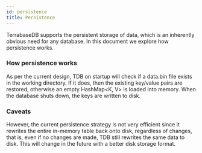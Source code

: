 ```yaml
---
id: persistence
title: Persistence
---
```

TerrabaseDB supports the persistent storage of data, which is an inherently obvious need for any database. In this document we explore how persistence works.

### How persistence works
As per the current design, TDB on startup will check if a data.bin file exists in the working directory. If it does, then the existing key/value pairs are restored, otherwise an empty HashMap<K, V> is loaded into memory. When the database shuts down, the keys are written to disk.

### Caveats
However, the current persistence strategy is not very efficient since it rewrites the entire in-memory table back onto disk, regardless of changes, that is, even if no changes are made, TDB still rewrites the same data to disk. This will change in the future with a better disk storage format.